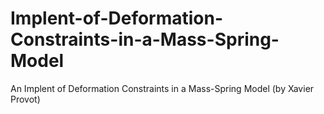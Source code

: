 # Implent-of-Deformation-Constraints-in-a-Mass-Spring-Model
An Implent of Deformation Constraints in a Mass-Spring Model (by Xavier Provot)
